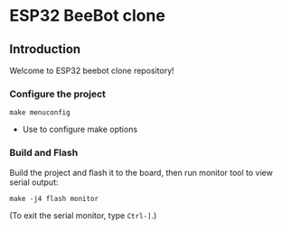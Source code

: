 # ESP32 BeeBot clone


## Introduction

Welcome to ESP32 beebot clone repository!

### Configure the project

```
make menuconfig
```

* Use to configure make options


### Build and Flash

Build the project and flash it to the board, then run monitor tool to view serial output:

```
make -j4 flash monitor
```

(To exit the serial monitor, type ``Ctrl-]``.)

